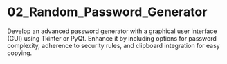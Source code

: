 # 02_Random_Password_Generator
Develop an advanced password generator with a graphical user interface (GUI) using Tkinter or PyQt. Enhance it by including options for password complexity, adherence to security rules, and clipboard integration for easy copying.
